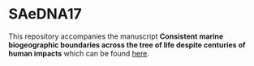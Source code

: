 # SAeDNA17
This repository accompanies the manuscript **Consistent marine biogeographic boundaries across the tree of life despite centuries of human impacts** which can be found [here](https://www.biorxiv.org/content/10.1101/2020.06.24.169110v2.abstract).

